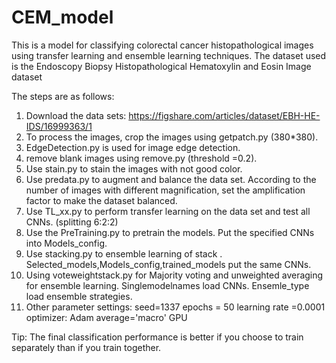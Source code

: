 # CEM_model
This is a model for classifying colorectal cancer histopathological images using transfer learning and ensemble learning techniques.
The dataset used is the Endoscopy Biopsy Histopathological Hematoxylin and Eosin Image dataset

The steps are as follows:
1. Download the data sets: https://figshare.com/articles/dataset/EBH-HE-IDS/16999363/1
2. To process the images, crop the images using getpatch.py (380*380).
3. EdgeDetection.py is used for image edge detection.
4. remove blank images using remove.py (threshold =0.2).
5. Use stain.py to stain the images with not good color.
6. Use predata.py to augment and balance the data set. According to the number of images with different magnification, set the amplification factor to make the dataset balanced.
7. Use TL_xx.py to perform transfer learning on the data set and test all CNNs. (splitting 6:2:2)
8. Use the PreTraining.py to pretrain the models. Put the specified CNNs into Models_config.
9. Use stacking.py to ensemble learning of stack . Selected_models,Models_config,trained_models put the same CNNs.
10. Using voteweightstack.py  for Majority voting and unweighted averaging for ensemble learning. Singlemodelnames load CNNs. Ensemle_type load ensemble strategies.
11. Other parameter settings:
seed=1337
epochs = 50
learning rate =0.0001
optimizer: Adam
average='macro' 
GPU

Tip: The final classification performance is better if you choose to train separately than if you train together.
